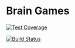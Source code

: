 # Brain Games

[![Test Coverage](https://api.codeclimate.com/v1/badges/a99a88d28ad37a79dbf6/test_coverage)](https://codeclimate.com/github/codeclimate/codeclimate/test_coverage)

[![Build Status](https://travis-ci.org/andr-off/project-lvl1-s192.svg?branch=master)](https://travis-ci.org/andr-off/project-lvl1-s192)
